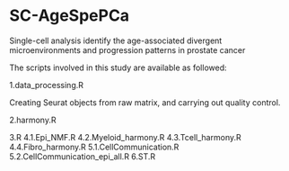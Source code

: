# SC-AgeSpePCa
Single-cell analysis identify the age-associated divergent microenvironments and progression patterns in prostate cancer

The scripts involved in this study are available as followed:

1.data_processing.R

Creating Seurat objects from raw matrix, and carrying out quality control.

2.harmony.R



3.R
4.1.Epi_NMF.R
4.2.Myeloid_harmony.R
4.3.Tcell_harmony.R
4.4.Fibro_harmony.R
5.1.CellCommunication.R
5.2.CellCommunication_epi_all.R
6.ST.R
